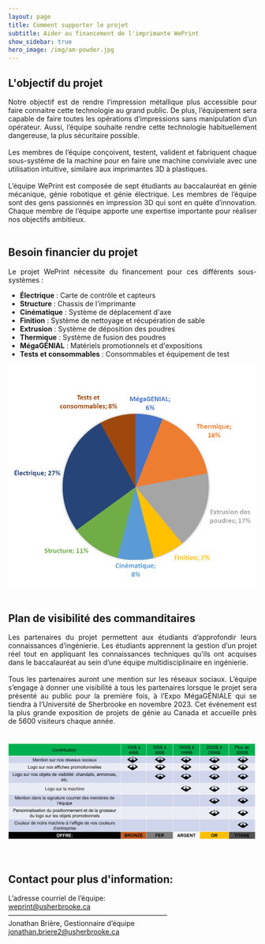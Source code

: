 ```yaml
---
layout: page
title: Comment supporter le projet
subtitle: Aider au financement de l'imprimante WePrint
show_sidebar: true
hero_image: /img/am-powder.jpg
---
```


## L'objectif du projet


<div style="text-align: justify">Notre objectif est de rendre l’impression métallique plus accessible pour faire connaitre cette technologie au grand public. De plus, l’équipement sera capable de faire toutes les opérations d’impressions sans manipulation d’un opérateur. Aussi, l’équipe souhaite rendre cette technologie habituellement dangereuse, la plus sécuritaire possible.
<br>
<br>
Les membres de l’équipe conçoivent, testent, valident et fabriquent chaque sous-système de la machine pour en faire une machine conviviale avec une utilisation intuitive, similaire aux imprimantes 3D à plastiques. 
<br>
<br>
L’équipe WePrint est composée de sept étudiants au baccalauréat en génie mécanique, génie robotique et génie électrique. Les membres de l’équipe sont des gens passionnés en impression 3D qui sont en quête d’innovation. Chaque membre de l’équipe apporte une expertise importante pour réaliser nos objectifs ambitieux.
</div>
<br>

## Besoin financier du projet

<div style="text-align: justify">Le projet WePrint nécessite du financement pour ces différents sous-systèmes : 
</div>

- **Électrique**    : Carte de contrôle et capteurs 
- **Structure**     : Chassis de l'imprimante
- **Cinématique**   : Système de déplacement d'axe
- **Finition**     : Système de nettoyage et récupération de sable
- **Extrusion**     : Système de déposition des poudres
- **Thermique**     : Système de fusion des poudres
- **MégaGÉNIAL**    : Matériels promotionnels et d'expositions 
- **Tests et consommables**         : Consommables et équipement de test

<div style="text-align: center;">
    <img src="/img/Budget.png" alt="Budget WePrint" width="550"/>
</div>
<br>

## Plan de visibilité des commanditaires


<div style="text-align: justify">Les partenaires du projet permettent aux étudiants d’approfondir leurs connaissances d’ingénierie. Les étudiants apprennent la gestion d’un projet réel tout en appliquant les connaissances techniques qu’ils ont acquises dans le baccalauréat au sein d’une équipe multidisciplinaire en ingénierie.
<br>
<br>
Tous les partenaires auront une mention sur les réseaux sociaux. L’équipe s’engage à donner une visibilité à tous les partenaires lorsque le projet sera présenté au public pour la première fois, à l’Expo MégaGÉNIALE qui se tiendra à l’Université de Sherbrooke en novembre 2023. Cet évènement est la plus grande exposition de projets de génie au Canada et accueille près de 5600 visiteurs chaque année.
  </div>

<br>
<br>

<div style="text-align: center;">
    <img src="/img/sponsor_tier.png" alt="Sponsor Tier" width="1100"/>
</div>
<br>
<br>

<!-- ## --- Avantage de contribuer au projet ---

<div style="text-align: justify"> -D’obtenir un crédit d’impôt pouvant aller jusqu’à 50 % pour le donateur individuel

D’exploiter l’argument que le don coûteraau  net35  %  à 50  %  de moins(selon  la valeur du don)après application descréditsd’impôtnon remboursablespour don de bienfaisance  (données  compilant  les  crédits du  fédéral  et  du  Québec). Il  est  de  la responsabilité dela personnedonatricede vérifier si elleaura accès à cescrédits


La condition à respecter estque de tels dons ne peuvent donner droit à aucune forme de publicité pour le donateur (individu ou compagnie). S’il y a publicité (nom ou logo du donateur sur un prototype, un site Internet, etc.) en échange de la contribution, il ne s’agit plus d’un don mais bien d’une commandite.Or, une commandite ne peut pas transiter par La Fondation et aucun reçu de don de bienfaisance ne peut être émis à un commanditaire.
<br>

  </div>

<br>
<br> -->

## Contact pour plus d'information:

L’adresse courriel de l’équipe:<br>
[weprint@usherbrooke.ca](mailto:weprint@usherbrooke.ca)<br>
———————————————————————<br>
Jonathan Brière, Gestionnaire d’équipe<br>
[jonathan.briere2@usherbrooke.ca](mailto:jonathan.briere2@usherbrooke.ca)<br>
